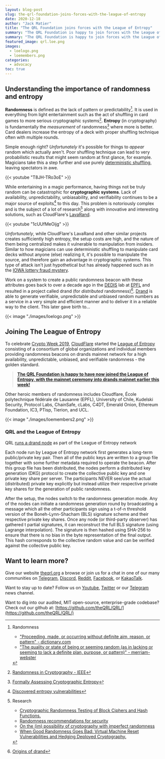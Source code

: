 ```yaml
---
layout: blog-post
slug: the-qrl-foundation-joins-forces-with-the-league-of-entropy
date: 2020-12-18
author: "Jack Matier"
title: "The QRL Foundation joins forces with the League of Entropy"
summary: "The QRL Foundation is happy to join forces with the League of Entropy, a consortium of global organisations and individual members such as CloudFlare, Kudelski Security, Protocol Labs, and the Ethereum Foundation to create heroic high availability, unpredictable, unbiased, and verifiable randomness"
summary: "The QRL Foundation is happy to join forces with the League of Entropy, a consortium of global organisations and individual members such as CloudFlare, Kudelski Security, Protocol Labs, and the Ethereum Foundation to create heroic high availability, unpredictable, unbiased, and verifiable randomness"
featured_image: qrl.loe.png
images:
  - loelogo.png
  - loemembers.png
categories:
  - advocacy
toc: true
---
```


## Understanding the importance of randomness and entropy

**Randomness** is defined as the lack of pattern or predictability[^RANDEF]. It is used in everything from light entertainment such as the act of shuffling in card games to more serious cryptographic systems[^CRYPTO]. **Entropy** (in cryptography) is fundamentally the *measurement* of randomness[^ENTROPY] where more is better. Card dealers increase the entropy of a deck with proper shuffling technique often with multiple rounds. 

Simple enough right? *Unfortunately* it's possible for things to *appear* random which actually aren't. Poor shuffling technique can lead to very probabilistic results that might seem random at first glance, for example. Magicians take this a step further and use purely [deterministic shuffling](https://www.gcsu.edu/sites/files/page-assets/node-808/attachments/amason.pdf), leaving spectators in awe.

{{< youtube "T8JH-TRo3oE" >}}

While entertaining in a magic performance, having things not be truly random can be catastrophic for **cryptographic systems**. Lack of availability, unpredictability, unbiasability, and verifiability continues to be a major source of exploits[^EXPLOITS] to this day. This problem is notoriously complex and is the subject of a lot of research[^RESEARCH] along with innovative and interesting solutions, such as CloudFlare's [LavaRand](https://blog.cloudflare.com/lavarand-in-production-the-nitty-gritty-technical-details/). 

{{< youtube "1cUUfMeOijg" >}}

*Unfortunately*, while CloudFlare's LavaRand and other similar projects creates sufficiently high entropy, the setup costs are high, and the nature of them being centralized makes it vulnerable to manipulation from insiders. Similar to how magicians can use deterministic shuffling to manipulate card decks without anyone (else) realizing it, it's possible to manipulate the source, and therefore gain an advantage in cryptographic systems. This type of attack isn't just hypothetical but has already happened such as in the [IOWA lottery fraud mystery](https://www.nytimes.com/interactive/2018/05/03/magazine/money-issue-iowa-lottery-fraud-mystery.html). 

Work on a system to create a public randomness beacon with these attributes goes back to over a decade ago in the [DEDIS](https://dedis.ch) lab at [EPFL](https://epfl.ch) and resulted in a project called drand (for *distributed* randomness)[^DRANDORIGIN]. [Drand](https://drand.love/) is able to generate verifiable, unpredictable and unbiased random numbers as a service in a very simple and efficient manner and to deliver it in a reliable way to the client. This later gave birth to…

{{< image "./images/loelogo.png" >}}

## Joining The League of Entropy


To celebrate [Crypto Week 2019](https://blog.cloudflare.com/welcome-to-crypto-week-2019/), [CloudFlare](https://www.cloudflare.com/) started the [League of Entropy](https://www.cloudflare.com/leagueofentropy/) consisting of a consortium of global organizations and individual members providing randomness beacons on drands mainnet network for a high availability, unpredictable, unbiased, and verifiable randomness - the golden standard. 

> **[The QRL Foundation is happy to have now joined the League of Entropy, with the mainnet ceremony into drands mainnet earlier this week!](https://drand.statuspage.io/incidents/vg3ply09kykp)**

Other heroic members of randomness includes Cloudflare, École polytechnique fédérale de Lausanne (EPFL), University of Chile, Kudelski Security, Protocol Labs, ChainSafe, cLabs, C4DT, Emerald Onion, Ethereum Foundation, IC3, PTisp, Tierion, and UCL.

{{< image "./images/loemembers2.png" >}}

### QRL and the League of Entropy

QRL [runs a drand node](https://drand.love/operator/deploy/) as part of the League of Entropy network

Each node run by League of Entropy network first generates a long-term public/private key pair. Then all of the public keys are written to a group file together with some further metadata required to operate the beacon. After this group file has been distributed, the nodes perform a distributed key generation (DKG) protocol to create the collective public key and one private key share per server. The participants NEVER see/use the actual (distributed) private key explicitly but instead utilize their respective private key shares for the generation of public randomness.

After the setup, the nodes switch to the randomness generation mode. Any of the nodes can initiate a randomness generation round by broadcasting a message which all the other participants sign using a t-of-n threshold version of the Boneh-Lynn-Shacham (BLS) signature scheme and their respective private key shares. Once any node (or third-party observer) has gathered t partial signatures, it can reconstruct the full BLS signature (using Lagrange interpolation). The signature is then hashed using SHA-256 to ensure that there is no bias in the byte representation of the final output. This hash corresponds to the collective random value and can be verified against the collective public key.


## Want to learn more?

Give our website [theqrl.org](https://theqrl.org/) a browse or join us for a chat in one of our many communities on [Telegram](https://t.me/QRLedgerOfficial), [Discord](https://discord.gg/jBT6BEp), [Reddit](https://www.reddit.com/r/qrl), [Facebook](https://www.facebook.com/theqrl/), or [KakaoTalk](https://open.kakao.com/o/gffKNhWb). 

Want to stay up to date? Follow us on [Youtube](https://www.youtube.com/c/QRLedger), [Twitter](https://twitter.com/qrledger) or our [Telegram](https://t.me/TheQRLedger) news channel.

Want to dig into our audited, MIT open-source, enterprise-grade codebase? Check out our github at: [https://github.com/theQRL/QRL/](https://github.com/theQRL/QRL/)

[^RANDEF]: Randomness

	- ["Proceeding, made, or occurring without definite aim, reason, or pattern" - dictionary.com](https://www.dictionary.com/browse/randomness)
	- ["The quality or state of being or seeming random (as in lacking or seeming to lack a definite plan, purpose, or pattern)" - merriam-webster](https://www.merriam-webster.com/dictionary/randomness)

[^CRYPTO]: [Randomness in Cryptography - IEEE](https://www.computer.org/csdl/magazine/sp/2006/02/j2064/13rRUy0qnEr)

[^RESEARCH]: Research

	- [Cryptographic Randomness Testing of Block Ciphers and Hash Functions.](https://www.academia.edu/download/41255881/Cryptographic_Randomness_Testing_of_Bloc20160115-16116-ln48kn.pdf)
	- [Randomness recommendations for security](https://www.hjp.at/doc/rfc/rfc1750.html)
	- [On the (im) possibility of cryptography with imperfect randomness](https://ieeexplore.ieee.org/abstract/document/1366239/)
	- [When Good Randomness Goes Bad: Virtual Machine Reset Vulnerabilities and Hedging Deployed Cryptography.](http://pages.cs.wisc.edu/~rist/papers/sslhedge.pdf)

[^DRANDORIGIN]: [Origins of drand](https://drand.love/about/#origins-of-drand)

[^ENTROPY]: [Formally Assessing Cryptographic Entropy](https://eprint.iacr.org/2011/659.pdf)

[^EXPLOITS]: [Discovered entropy vulnerabilities](https://cve.mitre.org/cgi-bin/cvekey.cgi?keyword=entropy)